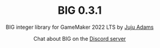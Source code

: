 <h1 align="center">BIG 0.3.1</h1>

<p align="center">BIG integer library for GameMaker 2022 LTS by <a href="https://www.jujuadams.com/" target="_blank">Juju Adams</a></p>

<p align="center">Chat about BIG on the <a href="https://discord.gg/8krYCqr">Discord server</a></p>

&nbsp;
